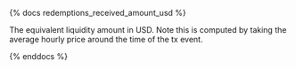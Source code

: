 {% docs redemptions_received_amount_usd %}

The equivalent liquidity amount in USD. Note this is computed by taking the average hourly price around the time of the tx event.

{% enddocs %}
